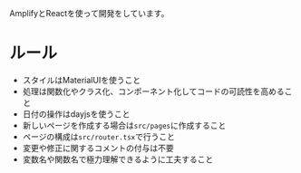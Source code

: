 AmplifyとReactを使って開発をしています。

# ルール

- スタイルはMaterialUIを使うこと
- 処理は関数化やクラス化、コンポーネント化してコードの可読性を高めること
- 日付の操作はdayjsを使うこと
- 新しいページを作成する場合は`src/pages`に作成すること
- ページの構成は`src/router.tsx`で行うこと
- 変更や修正に関するコメントの付与は不要
- 変数名や関数名で極力理解できるように工夫すること
